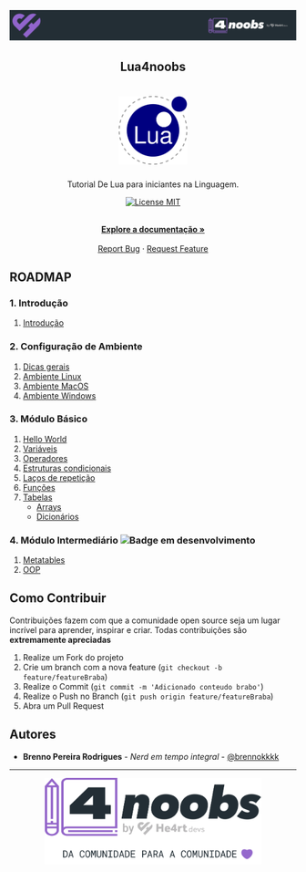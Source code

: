 <!-- Logo 4noobs -->

<p align="center">
  <a href="https://github.com/he4rt/4noobs" target="_blank">
    <img src="https://github.com/BRonen/lua4noobs/blob/main/.github/header_4noobs.svg">
  </a>
</p>

<!-- Title -->

<p align="center">
  <h2 align="center">Lua4noobs</h2>

  <h1 align="center"><img src="https://github.com/BRonen/lua4noobs/blob/main/.github/lua.svg" alt="Imagem da linguagem" width="120"></h1>

  <p align="center">Tutorial De Lua para iniciantes na Linguagem.</p>

  <p align="center">
    <a href="https://opensource.org/licenses/MIT">
      <img src="https://img.shields.io/badge/License-MIT-blue.svg" alt="License MIT">
    </a>
  </p>

  <p align="center">
    <br />
    <a href="#ROADMAP"><strong>Explore a documentação »</strong></a>
    <br />
    <br />
    <a href="link-para-abrir-issue">Report Bug</a>
    ·
    <a href="link-para-abrir-issue">Request Feature</a>
  </p>
</p>

<!-- ROADMAP OF PROJECT -->

## ROADMAP

### 1. Introdução
  1. [Introdução](/introducao.md)

### 2. Configuração de Ambiente
  1. [Dicas gerais](/Ambiente/dicas-gerais.md)
  2. [Ambiente Linux](/Ambiente/linux.md)
  3. [Ambiente MacOS](/Ambiente/macos.md)
  4. [Ambiente Windows](/Ambiente/windows.md)
  
### 3. Módulo Básico
  1. [Hello World](/Basico/hello-world.md)
  2. [Variáveis](/Basico/variaveis.md)
  3. [Operadores](/Basico/operadores.md)
  4. [Estruturas condicionais](/Basico/condicionais.md)
  5. [Laços de repetição](Basico/lacos-repeticao.md)
  6. [Funções](/Basico/funcoes.md)
  7. [Tabelas](/Basico/tabelas.md)
      - [Arrays](/Basico/tabelas/arrays.md)
      - [Dicionários](/Basico/tabelas.md#dicionario)

### 4. Módulo Intermediário <img alt="Badge em desenvolvimento" src="https://img.shields.io/badge/-Em%20desenvolvimento-blue">
  1. [Metatables](/Intermediario/metatables.md)
  2. [OOP](/Intermediario/OOP.md)

<!-- CONTRIBUTING -->

## Como Contribuir

Contribuições fazem com que a comunidade open source seja um lugar incrível para aprender, inspirar e criar. Todas contribuições
são **extremamente apreciadas**

1. Realize um Fork do projeto
2. Crie um branch com a nova feature (`git checkout -b feature/featureBraba`)
3. Realize o Commit (`git commit -m 'Adicionado conteudo brabo'`)
4. Realize o Push no Branch (`git push origin feature/featureBraba`)
5. Abra um Pull Request

## Autores

- **Brenno Pereira Rodrigues** - _Nerd em tempo integral_ - [@brennokkkk](https://twitter.com/brennokkkk)

---

<p align="center">
  <a href="https://github.com/he4rt/4noobs" target="_blank">
    <img src="https://github.com/BRonen/lua4noobs/blob/main/.github/footer_4noobs.svg" width="380">
  </a>
</p>
